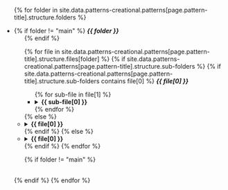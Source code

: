 <ul class="spoiler-list">

{% for folder in site.data.patterns-creational.patterns[page.pattern-title].structure.folders %}
  <li>
  {% if folder != "main" %}
      <b><i>{{ folder }}</i></b>
      <ul class="spoiler-list">
  {% endif %}
    
  {% for file in site.data.patterns-creational.patterns[page.pattern-title].structure.files[folder] %}
    {% if site.data.patterns-creational.patterns[page.pattern-title].structure.sub-folders %}
        {% if site.data.patterns-creational.patterns[page.pattern-title].structure.sub-folders contains file[0] %}
            <b><i>{{ file[0] }}</i></b>
            <ul class="spoiler-list">
                {% for sub-file in file[1] %}
                <li>
                    <details>
                      <summary> <b>{{ sub-file[0] }}</b> </summary>
                      {% highlight php startinline %}
                      {% assign file-path = sub-file[1].path %}
{% include_absolute {{ file-path }} %}
                      {% endhighlight %}
                    </details>
                </li>
                {% endfor %}
            </ul>
        {% else %}
          <li>
            <details>
              <summary> <b>{{ file[0] }}</b> </summary>
              {% highlight php startinline %}
              {% assign file-path = file[1].path %}
{% include_absolute {{ file-path }} %}
              {% endhighlight %}
            </details>
          </li>
        {% endif %} 
    {% else %}
        <li>
            <details>
              <summary> <b>{{ file[0] }}</b> </summary>
              {% highlight php startinline %}
              {% assign file-path = file[1].path %}
{% include_absolute {{ file-path }} %}
              {% endhighlight %}
            </details>
          </li>
    {% endif %}
  {% endfor %}
  
  {% if folder != "main" %}
    </ul>  
  {% endif %}
{% endfor %}